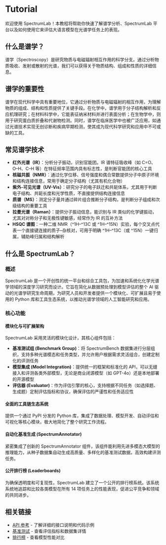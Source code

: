 # Tutorial

欢迎使用 SpectrumLab！本教程将帮助你快速了解谱学分析、SpectrumLab 平台以及如何使用它来评估大语言模型在光谱学任务上的表现。

## 什么是谱学？

谱学（Spectroscopy）是研究物质与电磁辐射相互作用的科学分支。通过分析物质吸收、发射或散射的光谱，我们可以获得关于物质结构、组成和性质的详细信息。

## 谱学的重要性

谱学在现代科学中具有重要地位，它通过分析物质与电磁辐射的相互作用，为理解物质的组成、结构和性质提供了关键手段。在化学中，谱学用于分子结构解析和反应机理研究；在材料科学中，它能表征纳米材料并进行表面分析；在生物学中，则用于研究蛋白质折叠和代谢物检测。同时，谱学在临床医学中也被广泛应用，如通过光谱技术实现无创诊断和疾病早期检测，使其成为现代科学研究和应用中不可或缺的工具。

## 常见谱学技术

- **红外光谱（IR）**：分析分子振动，识别官能团。IR 谱特征吸收峰（如 C=O、O–H、C–H 等）在特征频率范围内具有标志性，是判断官能团的核心工具
- **核磁共振（NMR）**：通过化学位移、信号强度和偶合常数提供分子中原子环境和结构连接信息，常用于确定分子结构（尤其有机化合物）
- **紫外-可见光谱（UV-Vis）**：研究分子的电子跃迁和共轭体系，尤其用于判断电子结构、共轭长度和光学性质，不直接提供结构连接信息
- **质谱（MS）**：测定分子量并通过碎片组合推断分子结构，是判断分子组成和次级结构的重要工具
- **拉曼光谱（Raman）**：提供分子振动信息，能识别与 IR 类似的化学键振动，尤其对对称分子和无极性键敏感，经常作为 IR 的互补方法
- **HSQC 谱图**：一种二维 NMR（^1H–^13C 或 ^1H–^15N）实验，每个交叉点代表一个直接键连接的质子–杂核对，可用于明确 ^1H–^13C（或 ^15N）一键归属，辅助峰归属和结构解析

## 什么是 SpectrumLab？

### 概述

SpectrumLab 是一个开创性的统一平台和综合工具包，为加速和系统化化学光谱学领域的深度学习研究而设计。它旨在简化从数据预处理到模型评估的整个 AI 驱动的光谱学研究生命周期，为研究人员和开发者提供一个模块化、可扩展且易于使用的 Python 库和工具生态系统，以推动光谱学领域的人工智能研究和应用。

### 核心功能

#### 模块化与可扩展架构

SpectrumLab 采用灵活的模块化设计，其核心组件包括：

- **基准测试组 (Benchmark Group)**：将 SpectrumBench 数据集进行分层组织，支持多种光谱模态和任务类型，并允许用户根据需求灵活组合，创建定制化的评测任务
- **模型集成 (Model Integration)**：提供统一的框架和标准化的 API，可以无缝接入和评测各类外部模型，无论是商业闭源模型（如 GPT-4o）还是本地部署的开源模型
- **评估器 (Evaluator)**：作为评估引擎的核心，支持根据不同任务（如选择题、生成题）定制评估指标和协议，确保评估的严谨性和任务适应性

#### 全面的工具链生态系统

提供一个通过 PyPI 分发的 Python 库，集成了数据处理、模型开发、自动评估和可视化等核心模块，极大地简化了整个研究工作流程。

#### 自动化基准生成 (SpectrumAnnotator)

紧密集成了创新的 SpectrumAnnotator 组件，该组件能利用先进多模态大模型的推理能力，从种子数据集自动生成高质量、多样化的基准测试数据，高效构建评测任务。

#### 公开排行榜 (Leaderboards)

为确保透明度和可复现性，SpectrumLab 建立了一个公开的排行榜系统。该系统系统地追踪和比较各类模型在所有 14 项任务上的性能表现，促进公平竞争和领域的共同进步。

## 相关链接

- [API 参考](/zh/api) - 了解详细的接口说明和代码示例
- [基准测试](/zh/benchmark) - 查看评估指标和数据集详情
- [排行榜](https://huggingface.co/spaces/SpectrumWorld/SpectrumLeaderboard) - 查看模型性能对比
